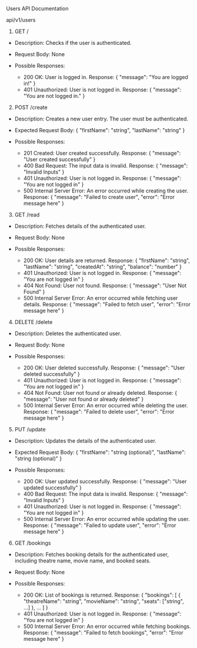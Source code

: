 Users API Documentation

api/v1/users

1. GET /

- Description: Checks if the user is authenticated.

- Request Body: None

- Possible Responses:
  - 200 OK: User is logged in.
    Response:
    {
        "message": "You are logged in!"
    }
  - 401 Unauthorized: User is not logged in.
    Response:
    {
        "message": "You are not logged in."
    }

2. POST /create

- Description: Creates a new user entry. The user must be authenticated.

- Expected Request Body:
  {
      "firstName": "string",
      "lastName": "string"
  }

- Possible Responses:
  - 201 Created: User created successfully.
    Response:
    {
        "message": "User created successfully"
    }
  - 400 Bad Request: The input data is invalid.
    Response:
    {
        "message": "Invalid Inputs"
    }
  - 401 Unauthorized: User is not logged in.
    Response:
    {
        "message": "You are not logged in"
    }
  - 500 Internal Server Error: An error occurred while creating the user.
    Response:
    {
        "message": "Failed to create user",
        "error": "Error message here"
    }

3. GET /read

- Description: Fetches details of the authenticated user.

- Request Body: None

- Possible Responses:
  - 200 OK: User details are returned.
    Response:
    {
        "firstName": "string",
        "lastName": "string",
        "createdAt": "string",
        "balance": "number"
    }
  - 401 Unauthorized: User is not logged in.
    Response:
    {
        "message": "You are not logged in"
    }
  - 404 Not Found: User not found.
    Response:
    {
        "message": "User Not Found"
    }
  - 500 Internal Server Error: An error occurred while fetching user details.
    Response:
    {
        "message": "Failed to fetch user",
        "error": "Error message here"
    }

4. DELETE /delete

- Description: Deletes the authenticated user.

- Request Body: None

- Possible Responses:
  - 200 OK: User deleted successfully.
    Response:
    {
        "message": "User deleted successfully"
    }
  - 401 Unauthorized: User is not logged in.
    Response:
    {
        "message": "You are not logged in"
    }
  - 404 Not Found: User not found or already deleted.
    Response:
    {
        "message": "User not found or already deleted"
    }
  - 500 Internal Server Error: An error occurred while deleting the user.
    Response:
    {
        "message": "Failed to delete user",
        "error": "Error message here"
    }

5. PUT /update

- Description: Updates the details of the authenticated user.

- Expected Request Body:
  {
      "firstName": "string (optional)",
      "lastName": "string (optional)"
  }

- Possible Responses:
  - 200 OK: User updated successfully.
    Response:
    {
        "message": "User updated successfully"
    }
  - 400 Bad Request: The input data is invalid.
    Response:
    {
        "message": "Invalid Inputs"
    }
  - 401 Unauthorized: User is not logged in.
    Response:
    {
        "message": "You are not logged in"
    }
  - 500 Internal Server Error: An error occurred while updating the user.
    Response:
    {
        "message": "Failed to update user",
        "error": "Error message here"
    }

6. GET /bookings

- Description: Fetches booking details for the authenticated user, including theatre name, movie name, and booked seats.

- Request Body: None

- Possible Responses:
  - 200 OK: List of bookings is returned.
    Response:
    {
        "bookings": [
            {
                "theatreName": "string",
                "movieName": "string",
                "seats": ["string", ...]
            },
            ...
        ]
    }
  - 401 Unauthorized: User is not logged in.
    Response:
    {
        "message": "You are not logged in"
    }
  - 500 Internal Server Error: An error occurred while fetching bookings.
    Response:
    {
        "message": "Failed to fetch bookings",
        "error": "Error message here"
    }
